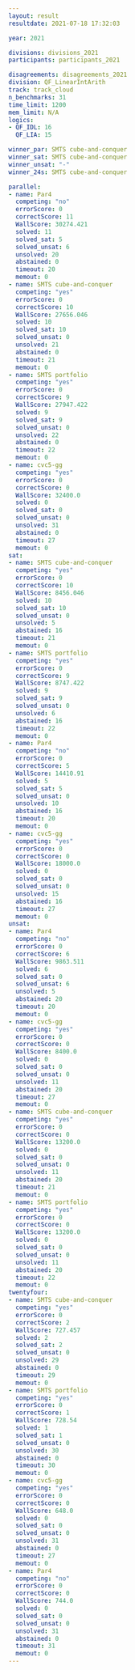 ```yaml
---
layout: result
resultdate: 2021-07-18 17:32:03

year: 2021

divisions: divisions_2021
participants: participants_2021

disagreements: disagreements_2021
division: QF_LinearIntArith
track: track_cloud
n_benchmarks: 31
time_limit: 1200
mem_limit: N/A
logics:
- QF_IDL: 16
  QF_LIA: 15

winner_par: SMTS cube-and-conquer
winner_sat: SMTS cube-and-conquer
winner_unsat: "-"
winner_24s: SMTS cube-and-conquer

parallel:
- name: Par4
  competing: "no"
  errorScore: 0
  correctScore: 11
  WallScore: 30274.421
  solved: 11
  solved_sat: 5
  solved_unsat: 6
  unsolved: 20
  abstained: 0
  timeout: 20
  memout: 0
- name: SMTS cube-and-conquer
  competing: "yes"
  errorScore: 0
  correctScore: 10
  WallScore: 27656.046
  solved: 10
  solved_sat: 10
  solved_unsat: 0
  unsolved: 21
  abstained: 0
  timeout: 21
  memout: 0
- name: SMTS portfolio
  competing: "yes"
  errorScore: 0
  correctScore: 9
  WallScore: 27947.422
  solved: 9
  solved_sat: 9
  solved_unsat: 0
  unsolved: 22
  abstained: 0
  timeout: 22
  memout: 0
- name: cvc5-gg
  competing: "yes"
  errorScore: 0
  correctScore: 0
  WallScore: 32400.0
  solved: 0
  solved_sat: 0
  solved_unsat: 0
  unsolved: 31
  abstained: 0
  timeout: 27
  memout: 0
sat:
- name: SMTS cube-and-conquer
  competing: "yes"
  errorScore: 0
  correctScore: 10
  WallScore: 8456.046
  solved: 10
  solved_sat: 10
  solved_unsat: 0
  unsolved: 5
  abstained: 16
  timeout: 21
  memout: 0
- name: SMTS portfolio
  competing: "yes"
  errorScore: 0
  correctScore: 9
  WallScore: 8747.422
  solved: 9
  solved_sat: 9
  solved_unsat: 0
  unsolved: 6
  abstained: 16
  timeout: 22
  memout: 0
- name: Par4
  competing: "no"
  errorScore: 0
  correctScore: 5
  WallScore: 14410.91
  solved: 5
  solved_sat: 5
  solved_unsat: 0
  unsolved: 10
  abstained: 16
  timeout: 20
  memout: 0
- name: cvc5-gg
  competing: "yes"
  errorScore: 0
  correctScore: 0
  WallScore: 18000.0
  solved: 0
  solved_sat: 0
  solved_unsat: 0
  unsolved: 15
  abstained: 16
  timeout: 27
  memout: 0
unsat:
- name: Par4
  competing: "no"
  errorScore: 0
  correctScore: 6
  WallScore: 9863.511
  solved: 6
  solved_sat: 0
  solved_unsat: 6
  unsolved: 5
  abstained: 20
  timeout: 20
  memout: 0
- name: cvc5-gg
  competing: "yes"
  errorScore: 0
  correctScore: 0
  WallScore: 8400.0
  solved: 0
  solved_sat: 0
  solved_unsat: 0
  unsolved: 11
  abstained: 20
  timeout: 27
  memout: 0
- name: SMTS cube-and-conquer
  competing: "yes"
  errorScore: 0
  correctScore: 0
  WallScore: 13200.0
  solved: 0
  solved_sat: 0
  solved_unsat: 0
  unsolved: 11
  abstained: 20
  timeout: 21
  memout: 0
- name: SMTS portfolio
  competing: "yes"
  errorScore: 0
  correctScore: 0
  WallScore: 13200.0
  solved: 0
  solved_sat: 0
  solved_unsat: 0
  unsolved: 11
  abstained: 20
  timeout: 22
  memout: 0
twentyfour:
- name: SMTS cube-and-conquer
  competing: "yes"
  errorScore: 0
  correctScore: 2
  WallScore: 727.457
  solved: 2
  solved_sat: 2
  solved_unsat: 0
  unsolved: 29
  abstained: 0
  timeout: 29
  memout: 0
- name: SMTS portfolio
  competing: "yes"
  errorScore: 0
  correctScore: 1
  WallScore: 728.54
  solved: 1
  solved_sat: 1
  solved_unsat: 0
  unsolved: 30
  abstained: 0
  timeout: 30
  memout: 0
- name: cvc5-gg
  competing: "yes"
  errorScore: 0
  correctScore: 0
  WallScore: 648.0
  solved: 0
  solved_sat: 0
  solved_unsat: 0
  unsolved: 31
  abstained: 0
  timeout: 27
  memout: 0
- name: Par4
  competing: "no"
  errorScore: 0
  correctScore: 0
  WallScore: 744.0
  solved: 0
  solved_sat: 0
  solved_unsat: 0
  unsolved: 31
  abstained: 0
  timeout: 31
  memout: 0
---
```

